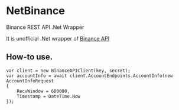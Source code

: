 # NetBinance
Binance REST API .Net Wrapper 

It is unofficial .Net wrapper of [Binance API](https://www.binance.com/restapipub.html)

## How-to use.
```
var client = new BinanceAPIClient(key, secret);
var accountInfo = await client.AccountEndpoints.AccountInfo(new AccountInfoRequest
{
    RecvWindow = 600000,
    Timestamp = DateTime.Now
});
```
